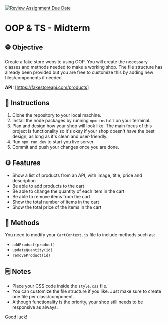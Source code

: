 [![Review Assignment Due Date](https://classroom.github.com/assets/deadline-readme-button-22041afd0340ce965d47ae6ef1cefeee28c7c493a6346c4f15d667ab976d596c.svg)](https://classroom.github.com/a/eSaoJpyE)
# OOP & TS - Midterm

## ⚽️ Objective

Create a fake store website using OOP. You will create the necessary classes and methods needed to make a working shop. The file structure has already been provided but you are free to customize this by adding new files/components if needed.

**API:** [https://fakestoreapi.com/products]

## 📖 Instructions

1. Clone the repository to your local machine.
2. Install the node packages by running `npm install` on your terminal.
3. Plan and design how your shop will look like. The main focus of this project is functionality so it's okay if your shop doesn't have the best design, as long as it's clean and user-friendly.
4. Run `npm run dev` to start you live server.
5. Commit and push your changes once you are done.

## ⚙️ Features

- Show a list of products from an API, with image, title, price and description
- Be able to add products to the cart
- Be able to change the quantity of each item in the cart
- Be able to remove items from the cart
- Show the total number of items in the cart
- Show the total price of the items in the cart

## 🔣 Methods

You need to modify your `CartContext.js` file to include methods such as:

- `addProduct(product)`
- `updateQuantity(id)`
- `removeProduct(id)`

## 🗒️ Notes

- Place your CSS code inside the `style.css` file.
- You can customize the file structure if you like. Just make sure to create one file per class/component.
- Although functionality is the priority, your shop still needs to be responsive as always.

Good luck!
